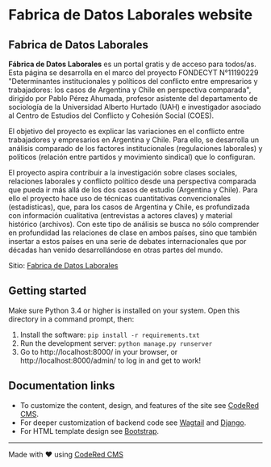# Fabrica de Datos Laborales website

## Fabrica de Datos Laborales

**Fábrica de Datos Laborales** es un portal gratis y de acceso para todos/as. Esta página se desarrolla en el marco del proyecto FONDECYT N°11190229 "Determinantes institucionales y políticos del conflicto entre empresarios y trabajadores: los casos de Argentina y Chile en perspectiva comparada", dirigido por Pablo Pérez Ahumada, profesor asistente del departamento de sociología de la Universidad Alberto Hurtado (UAH) e investigador asociado al Centro de Estudios del Conflicto y Cohesión Social (COES).

El objetivo del proyecto es explicar las variaciones en el conflicto entre trabajadores y empresarios en Argentina y Chile. Para ello, se desarrolla un análisis comparado de los factores institucionales (regulaciones laborales) y políticos (relación entre partidos y movimiento sindical) que lo configuran.

El proyecto aspira contribuir a la investigación sobre clases sociales, relaciones laborales y conflicto político desde una perspectiva comparada que pueda ir más allá de los dos casos de estudio (Argentina y Chile). Para ello el proyecto hace uso de técnicas cuantitativas convencionales (estadísticas), que, para los casos de Argentina y Chile, es profundizada con información cualitativa (entrevistas a actores claves) y material histórico (archivos). Con este tipo de análisis se busca no sólo comprender en profundidad las relaciones de clase en ambos países, sino que también insertar a estos países en una serie de debates internacionales que por décadas han venido desarrollándose en otras partes del mundo. 

Sitio: [Fabrica de Datos Laborales](https://fabricadedatoslaborales.cl/)

## Getting started

Make sure Python 3.4 or higher is installed on your system.
Open this directory in a command prompt, then:

1. Install the software: `pip install -r requirements.txt`
2. Run the development server: `python manage.py runserver`
3. Go to http://localhost:8000/ in your browser, or http://localhost:8000/admin/ to log in and get to work!

## Documentation links

* To customize the content, design, and features of the site see [CodeRed CMS](https://docs.coderedcorp.com/cms/).
* For deeper customization of backend code see [Wagtail](http://docs.wagtail.io/) and [Django](https://docs.djangoproject.com/).
* For HTML template design see [Bootstrap](https://getbootstrap.com/).

---

Made with ♥ using [CodeRed CMS](https://www.coderedcorp.com/cms/)
